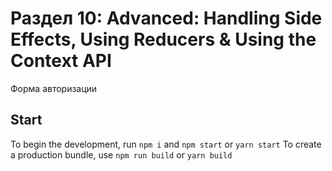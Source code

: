 # Раздел 10: Advanced: Handling Side Effects, Using Reducers & Using the Context API

Форма авторизации

## Start

To begin the development, run `npm i` and `npm start` or `yarn start`
To create a production bundle, use `npm run build` or `yarn build`

